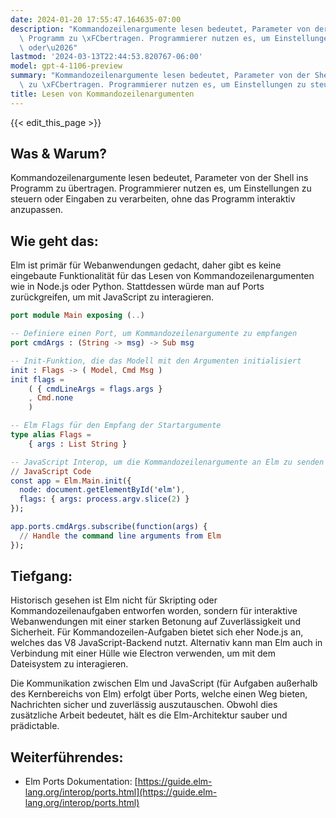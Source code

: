 ```yaml
---
date: 2024-01-20 17:55:47.164635-07:00
description: "Kommandozeilenargumente lesen bedeutet, Parameter von der Shell ins\
  \ Programm zu \xFCbertragen. Programmierer nutzen es, um Einstellungen zu steuern\
  \ oder\u2026"
lastmod: '2024-03-13T22:44:53.820767-06:00'
model: gpt-4-1106-preview
summary: "Kommandozeilenargumente lesen bedeutet, Parameter von der Shell ins Programm\
  \ zu \xFCbertragen. Programmierer nutzen es, um Einstellungen zu steuern oder\u2026"
title: Lesen von Kommandozeilenargumenten
---
```


{{< edit_this_page >}}

## Was & Warum?

Kommandozeilenargumente lesen bedeutet, Parameter von der Shell ins Programm zu übertragen. Programmierer nutzen es, um Einstellungen zu steuern oder Eingaben zu verarbeiten, ohne das Programm interaktiv anzupassen.

## Wie geht das:

Elm ist primär für Webanwendungen gedacht, daher gibt es keine eingebaute Funktionalität für das Lesen von Kommandozeilenargumenten wie in Node.js oder Python. Stattdessen würde man auf Ports zurückgreifen, um mit JavaScript zu interagieren.

```Elm
port module Main exposing (..)

-- Definiere einen Port, um Kommandozeilenargumente zu empfangen
port cmdArgs : (String -> msg) -> Sub msg

-- Init-Funktion, die das Modell mit den Argumenten initialisiert
init : Flags -> ( Model, Cmd Msg )
init flags =
    ( { cmdLineArgs = flags.args }
    , Cmd.none
    )

-- Elm Flags für den Empfang der Startargumente
type alias Flags =
    { args : List String }

-- JavaScript Interop, um die Kommandozeilenargumente an Elm zu senden
// JavaScript Code
const app = Elm.Main.init({
  node: document.getElementById('elm'),
  flags: { args: process.argv.slice(2) }
});

app.ports.cmdArgs.subscribe(function(args) {
  // Handle the command line arguments from Elm
});
```

## Tiefgang:

Historisch gesehen ist Elm nicht für Skripting oder Kommandozeilenaufgaben entworfen worden, sondern für interaktive Webanwendungen mit einer starken Betonung auf Zuverlässigkeit und Sicherheit. Für Kommandozeilen-Aufgaben bietet sich eher Node.js an, welches das V8 JavaScript-Backend nutzt. Alternativ kann man Elm auch in Verbindung mit einer Hülle wie Electron verwenden, um mit dem Dateisystem zu interagieren.

Die Kommunikation zwischen Elm und JavaScript (für Aufgaben außerhalb des Kernbereichs von Elm) erfolgt über Ports, welche einen Weg bieten, Nachrichten sicher und zuverlässig auszutauschen. Obwohl dies zusätzliche Arbeit bedeutet, hält es die Elm-Architektur sauber und prädictable.

## Weiterführendes:

- Elm Ports Dokumentation: [https://guide.elm-lang.org/interop/ports.html](https://guide.elm-lang.org/interop/ports.html)
